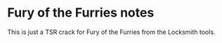 # Fury of the Furries notes

This is just a TSR crack for Fury of the Furries from the Locksmith tools.